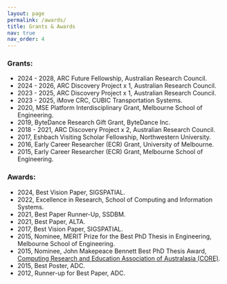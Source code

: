 ```yaml
---
layout: page
permalink: /awards/
title: Grants & Awards
nav: true
nav_order: 4
---
```


### Grants:
* 2024 - 2028, ARC Future Fellowship, Australian Research Council.
* 2024 - 2026, ARC Discovery Project x 1, Australian Research Council.
* 2023 - 2025, ARC Discovery Project x 1, Australian Research Council.
* 2023 - 2025, iMove CRC, CUBIC Transportation Systems.
* 2020, MSE Platform Interdisciplinary Grant, Melbourne School of Engineering.
* 2019, ByteDance Research Gift Grant, ByteDance Inc.
* 2018 - 2021, ARC Discovery Project x 2, Australian Research Council.
* 2017, Eshbach Visiting Scholar Fellowship, Northwestern University.
* 2016, Early Career Researcher (ECR) Grant, University of Melbourne.
* 2015, Early Career Researcher (ECR) Grant, Melbourne School of Engineering.

### Awards:
* 2024, Best Vision Paper, SIGSPATIAL.
* 2022, Excellence in Research, School of Computing and Information Systems.
* 2021, Best Paper Runner-Up, SSDBM.
* 2021, Best Paper, ALTA.
* 2017, Best Vision Paper, SIGSPATIAL.
* 2015, Nominee, MERIT Prize for the Best PhD Thesis in Engineering, Melbourne School of Engineering.
* 2015, Nominee, John Makepeace Bennett Best PhD Thesis Award, [Computing Research and Education Association of Australasia (CORE)](https://www.core.edu.au).
* 2015, Best Poster, ADC.
* 2012, Runner-up for Best Paper, ADC.